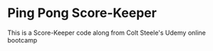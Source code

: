 # Ping Pong Score-Keeper
This is a Score-Keeper code along from Colt Steele's Udemy online bootcamp

